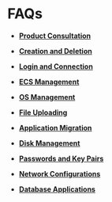 # FAQs<a name="EN-US_TOPIC_0013771101"></a>

-   **[Product Consultation](product-consultation.md)**  

-   **[Creation and Deletion](creation-and-deletion.md)**  

-   **[Login and Connection](login-and-connection.md)**  

-   **[ECS Management](ecs-management.md)**  

-   **[OS Management](os-management.md)**  

-   **[File Uploading](file-uploading.md)**  

-   **[Application Migration](application-migration.md)**  

-   **[Disk Management](disk-management.md)**  

-   **[Passwords and Key Pairs](passwords-and-key-pairs-(faqs).md)**  

-   **[Network Configurations](network-configurations.md)**  

-   **[Database Applications](database-applications.md)**  


